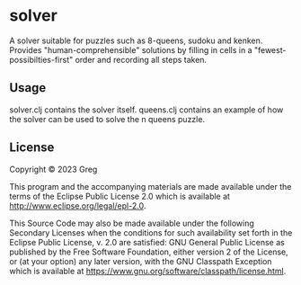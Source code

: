 # solver

A solver suitable for puzzles such as 8-queens, sudoku and kenken. Provides "human-comprehensible" solutions by filling in cells in a "fewest-possibilties-first" order and recording all steps taken. 

## Usage

solver.clj contains the solver itself.
queens.clj contains an example of how the solver can be used to solve the n queens puzzle.

## License

Copyright © 2023 Greg

This program and the accompanying materials are made available under the
terms of the Eclipse Public License 2.0 which is available at
http://www.eclipse.org/legal/epl-2.0.

This Source Code may also be made available under the following Secondary
Licenses when the conditions for such availability set forth in the Eclipse
Public License, v. 2.0 are satisfied: GNU General Public License as published by
the Free Software Foundation, either version 2 of the License, or (at your
option) any later version, with the GNU Classpath Exception which is available
at https://www.gnu.org/software/classpath/license.html.
